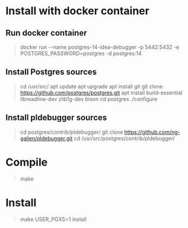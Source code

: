 # Install with docker container

## Run docker container
> docker run --name postgres-14-idea-debugger -p 5442:5432 -e POSTGRES_PASSWORD=postgres -d postgres:14

## Install Postgres sources

> cd /usr/src/
> apt update
> apt upgrade
> apt install git
> git clone https://github.com/postgres/postgres.git
> apt install build-essential libreadline-dev zlib1g-dev bison
> cd postgres
> ./configure

## Install pldebugger sources
> cd postgres/contrib/pldebugger/
> git clone https://github.com/ng-galien/pldebugger.git
> cd /usr/src/postgres/contrib/pldebugger/

# Compile
> make

# Install
> make USER_PGXS=1 install

